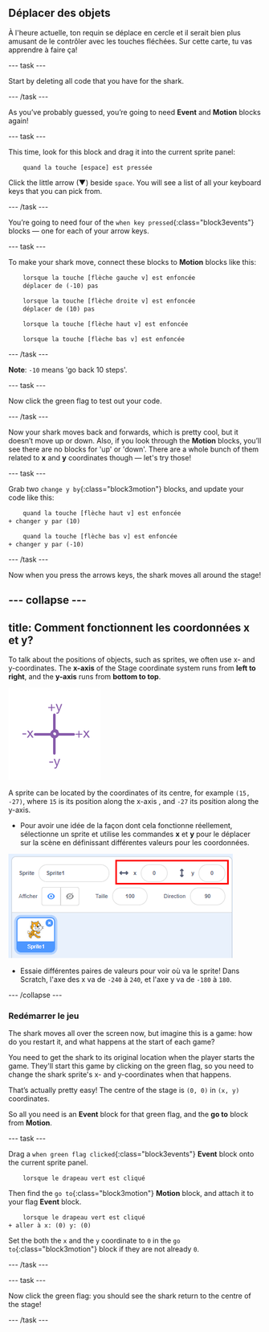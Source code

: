 ## Déplacer des objets

À l'heure actuelle, ton requin se déplace en cercle et il serait bien plus amusant de le contrôler avec les touches fléchées. Sur cette carte, tu vas apprendre à faire ça!

\--- task \---

Start by deleting all code that you have for the shark.

\--- /task \---

As you’ve probably guessed, you’re going to need **Event** and **Motion** blocks again!

\--- task \---

This time, look for this block and drag it into the current sprite panel:

```blocks3
    quand la touche [espace] est pressée
```

Click the little arrow (▼) beside `space`. You will see a list of all your keyboard keys that you can pick from.

\--- /task \---

You’re going to need four of the `when key pressed`{:class="block3events"} blocks — one for each of your arrow keys.

\--- task \---

To make your shark move, connect these blocks to **Motion** blocks like this:

```blocks3
    lorsque la touche [flèche gauche v] est enfoncée
    déplacer de (-10) pas
```

```blocks3
    lorsque la touche [flèche droite v] est enfoncée
    déplacer de (10) pas
```

```blocks3
    lorsque la touche [flèche haut v] est enfoncée
```

```blocks3
    lorsque la touche [flèche bas v] est enfoncée
```

\--- /task \---

**Note**: `-10` means 'go back 10 steps'.

\--- task \---

Now click the green flag to test out your code.

\--- /task \---

Now your shark moves back and forwards, which is pretty cool, but it doesn’t move up or down. Also, if you look through the **Motion** blocks, you’ll see there are no blocks for 'up' or 'down'. There are a whole bunch of them related to **x** and **y** coordinates though — let's try those!

\--- task \---

Grab two `change y by`{:class="block3motion"} blocks, and update your code like this:

```blocks3
    quand la touche [flèche haut v] est enfoncée
+ changer y par (10)
```

```blocks3
    quand la touche [flèche bas v] est enfoncée
+ changer y par (-10)
```

\--- /task \---

Now when you press the arrows keys, the shark moves all around the stage!

## \--- collapse \---

## title: Comment fonctionnent les coordonnées x et y?

To talk about the positions of objects, such as sprites, we often use x- and y-coordinates. The **x-axis** of the Stage coordinate system runs from **left to right**, and the **y-axis** runs from **bottom to top**.

![](images/moving3.png)

A sprite can be located by the coordinates of its centre, for example `(15, -27)`, where `15` is its position along the x-axis , and `-27` its position along the y-axis.

+ Pour avoir une idée de la façon dont cela fonctionne réellement, sélectionne un sprite et utilise les commandes **x** et **y** pour le déplacer sur la scène en définissant différentes valeurs pour les coordonnées.

![](images/xycoords.png)

+ Essaie différentes paires de valeurs pour voir où va le sprite! Dans Scratch, l'axe des x va de `-240` à `240`, et l'axe y va de `-180` à `180`.

\--- /collapse \---

### Redémarrer le jeu

The shark moves all over the screen now, but imagine this is a game: how do you restart it, and what happens at the start of each game?

You need to get the shark to its original location when the player starts the game. They'll start this game by clicking on the green flag, so you need to change the shark sprite's x- and y-coordinates when that happens.

That’s actually pretty easy! The centre of the stage is `(0, 0)` in `(x, y)` coordinates.

So all you need is an **Event** block for that green flag, and the **go to** block from **Motion**.

\--- task \---

Drag a `when green flag clicked`{:class="block3events"} **Event** block onto the current sprite panel.

```blocks3
    lorsque le drapeau vert est cliqué
```

Then find the `go to`{:class="block3motion"} **Motion** block, and attach it to your flag **Event** block.

```blocks3
    lorsque le drapeau vert est cliqué
+ aller à x: (0) y: (0)
```

Set the both the `x` and the `y` coordinate to `0` in the `go to`{:class="block3motion"} block if they are not already `0`.

\--- /task \---

\--- task \---

Now click the green flag: you should see the shark return to the centre of the stage!

\--- /task \---